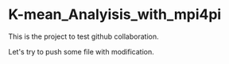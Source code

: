 K-mean_Analyisis_with_mpi4pi
============================

This is the project to test github collaboration.

Let's try to push some file with modification.
